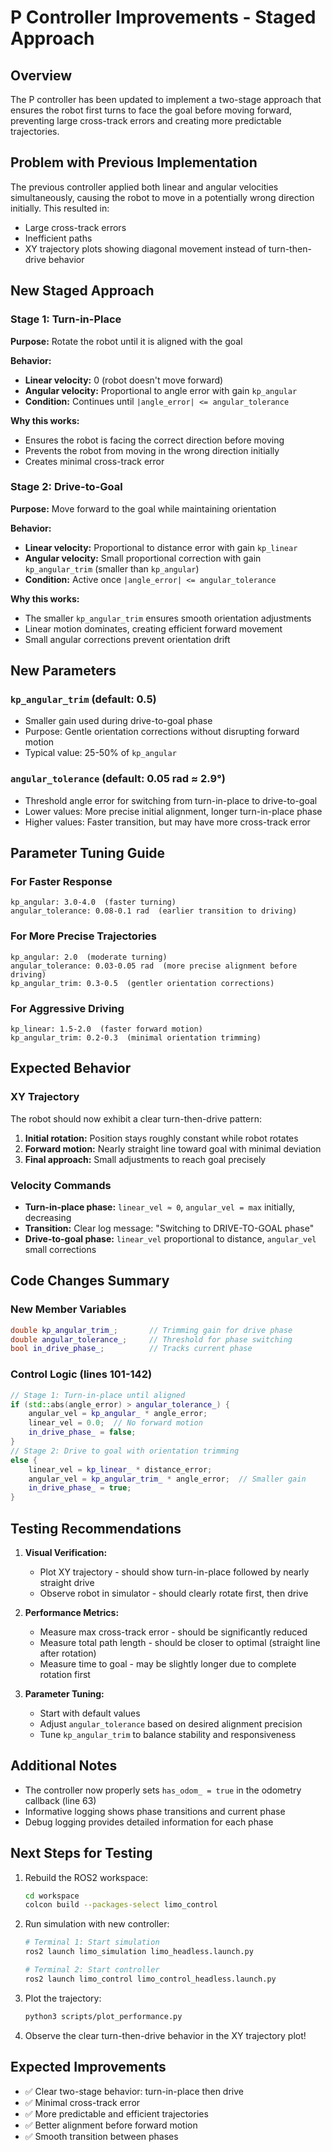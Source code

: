 # P Controller Improvements - Staged Approach

## Overview
The P controller has been updated to implement a two-stage approach that ensures the robot first turns to face the goal before moving forward, preventing large cross-track errors and creating more predictable trajectories.

## Problem with Previous Implementation
The previous controller applied both linear and angular velocities simultaneously, causing the robot to move in a potentially wrong direction initially. This resulted in:
- Large cross-track errors
- Inefficient paths
- XY trajectory plots showing diagonal movement instead of turn-then-drive behavior

## New Staged Approach

### Stage 1: Turn-in-Place
**Purpose:** Rotate the robot until it is aligned with the goal

**Behavior:**
- **Linear velocity:** 0 (robot doesn't move forward)
- **Angular velocity:** Proportional to angle error with gain `kp_angular`
- **Condition:** Continues until `|angle_error| <= angular_tolerance`

**Why this works:**
- Ensures the robot is facing the correct direction before moving
- Prevents the robot from moving in the wrong direction initially
- Creates minimal cross-track error

### Stage 2: Drive-to-Goal
**Purpose:** Move forward to the goal while maintaining orientation

**Behavior:**
- **Linear velocity:** Proportional to distance error with gain `kp_linear`
- **Angular velocity:** Small proportional correction with gain `kp_angular_trim` (smaller than `kp_angular`)
- **Condition:** Active once `|angle_error| <= angular_tolerance`

**Why this works:**
- The smaller `kp_angular_trim` ensures smooth orientation adjustments
- Linear motion dominates, creating efficient forward movement
- Small angular corrections prevent orientation drift

## New Parameters

### `kp_angular_trim` (default: 0.5)
- Smaller gain used during drive-to-goal phase
- Purpose: Gentle orientation corrections without disrupting forward motion
- Typical value: 25-50% of `kp_angular`

### `angular_tolerance` (default: 0.05 rad ≈ 2.9°)
- Threshold angle error for switching from turn-in-place to drive-to-goal
- Lower values: More precise initial alignment, longer turn-in-place phase
- Higher values: Faster transition, but may have more cross-track error

## Parameter Tuning Guide

### For Faster Response
```
kp_angular: 3.0-4.0  (faster turning)
angular_tolerance: 0.08-0.1 rad  (earlier transition to driving)
```

### For More Precise Trajectories
```
kp_angular: 2.0  (moderate turning)
angular_tolerance: 0.03-0.05 rad  (more precise alignment before driving)
kp_angular_trim: 0.3-0.5  (gentler orientation corrections)
```

### For Aggressive Driving
```
kp_linear: 1.5-2.0  (faster forward motion)
kp_angular_trim: 0.2-0.3  (minimal orientation trimming)
```

## Expected Behavior

### XY Trajectory
The robot should now exhibit a clear turn-then-drive pattern:
1. **Initial rotation:** Position stays roughly constant while robot rotates
2. **Forward motion:** Nearly straight line toward goal with minimal deviation
3. **Final approach:** Small adjustments to reach goal precisely

### Velocity Commands
- **Turn-in-place phase:** `linear_vel ≈ 0`, `angular_vel = max` initially, decreasing
- **Transition:** Clear log message: "Switching to DRIVE-TO-GOAL phase"
- **Drive-to-goal phase:** `linear_vel` proportional to distance, `angular_vel` small corrections

## Code Changes Summary

### New Member Variables
```cpp
double kp_angular_trim_;       // Trimming gain for drive phase
double angular_tolerance_;     // Threshold for phase switching
bool in_drive_phase_;          // Tracks current phase
```

### Control Logic (lines 101-142)
```cpp
// Stage 1: Turn-in-place until aligned
if (std::abs(angle_error) > angular_tolerance_) {
    angular_vel = kp_angular_ * angle_error;
    linear_vel = 0.0;  // No forward motion
    in_drive_phase_ = false;
}
// Stage 2: Drive to goal with orientation trimming
else {
    linear_vel = kp_linear_ * distance_error;
    angular_vel = kp_angular_trim_ * angle_error;  // Smaller gain
    in_drive_phase_ = true;
}
```

## Testing Recommendations

1. **Visual Verification:**
   - Plot XY trajectory - should show turn-in-place followed by nearly straight drive
   - Observe robot in simulator - should clearly rotate first, then drive

2. **Performance Metrics:**
   - Measure max cross-track error - should be significantly reduced
   - Measure total path length - should be closer to optimal (straight line after rotation)
   - Measure time to goal - may be slightly longer due to complete rotation first

3. **Parameter Tuning:**
   - Start with default values
   - Adjust `angular_tolerance` based on desired alignment precision
   - Tune `kp_angular_trim` to balance stability and responsiveness

## Additional Notes

- The controller now properly sets `has_odom_ = true` in the odometry callback (line 63)
- Informative logging shows phase transitions and current phase
- Debug logging provides detailed information for each phase

## Next Steps for Testing

1. Rebuild the ROS2 workspace:
   ```bash
   cd workspace
   colcon build --packages-select limo_control
   ```

2. Run simulation with new controller:
   ```bash
   # Terminal 1: Start simulation
   ros2 launch limo_simulation limo_headless.launch.py
   
   # Terminal 2: Start controller
   ros2 launch limo_control limo_control_headless.launch.py
   ```

3. Plot the trajectory:
   ```bash
   python3 scripts/plot_performance.py
   ```

4. Observe the clear turn-then-drive behavior in the XY trajectory plot!

## Expected Improvements

- ✅ Clear two-stage behavior: turn-in-place then drive
- ✅ Minimal cross-track error
- ✅ More predictable and efficient trajectories
- ✅ Better alignment before forward motion
- ✅ Smooth transition between phases

